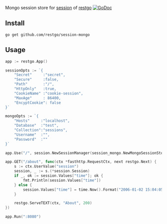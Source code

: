 Mongo session store for [session](https://github.com/restgo/session) of [restgo](https://github.com/restgo/restgo)
[![GoDoc](https://godoc.org/github.com/restgo/session-mongo?status.svg)](https://godoc.org/github.com/restgo/session-mongo)

## Install
```
go get github.com/restgo/session-mongo
```

## Usage

```go
app := restgo.App()

sessionOpts := `{
    "Secret"     :"secret",
    "Secure"     :false,
    "Path"       :"/",
    "HttpOnly"   :true,
    "CookieName" :"cookie-session",
    "MaxAge"     : 86400,
    "EncyptCookie": false
}`

mongoOpts := `{
    "Hosts"     :"localhost",
    "Database"  :"test",
    "Collection":"sessions",
    "Username"  :"",
    "Password"  :""
}`

app.Use("/", session.NewSessionManager(session_mongo.NewMongoSessionStore(mongoOpts), sessionOpts))

app.GET("/about", func(ctx *fasthttp.RequestCtx, next restgo.Next) {
    s := ctx.UserValue("session")
    session, _ := s.(*session.Session)
    if _, ok := session.Values["time"]; ok {
        fmt.Println(session.Values["time"])
    } else {
        session.Values["time"] = time.Now().Format("2006-01-02 15:04:05")
    }

    restgo.ServeTEXT(ctx, "About", 200)
})

app.Run(":8080")
```
